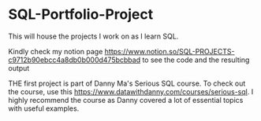 # SQL-Portfolio-Project
This will house the projects I work on as I learn SQL. 

Kindly check my notion page https://www.notion.so/SQL-PROJECTS-c9712b90ebcc4a8db0b000d475bcbbad to see the code and the resulting output 

THE first project is part of Danny Ma's Serious SQL course. To check out the course, use this https://www.datawithdanny.com/courses/serious-sql. I highly recommend the course as Danny covered a lot of essential topics with useful examples. 

